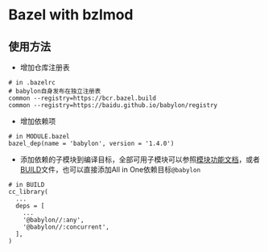 # Bazel with bzlmod

## 使用方法

- 增加仓库注册表
```
# in .bazelrc
# babylon自身发布在独立注册表
common --registry=https://bcr.bazel.build
common --registry=https://baidu.github.io/babylon/registry
```

- 增加依赖项
```
# in MODULE.bazel
bazel_dep(name = 'babylon', version = '1.4.0')
```

- 添加依赖的子模块到编译目标，全部可用子模块可以参照[模块功能文档](../../README.md#模块功能文档)，或者[BUILD](../../BUILD)文件，也可以直接添加All in One依赖目标`@babylon`
```
# in BUILD
cc_library(
  ...
  deps = [
    ...
    '@babylon//:any',
    '@babylon//:concurrent',
  ],
)
```
